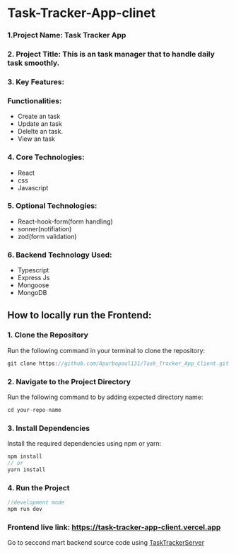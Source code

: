 # Task-Tracker-App-clinet

### 1.Project Name: Task Tracker App

### 2. Project Title: This is an task manager that to handle daily task smoothly.

### 3. Key Features:

### Functionalities:

- Create an task
- Update an task
- Delelte an task.
- View an task

### 4. Core Technologies:

- React
- css
- Javascript

### 5. Optional Technologies:

- React-hook-form(form handling)
- sonner(notifiation)
- zod(form validation)

### 6. Backend Technology Used:

- Typescript
- Express Js
- Mongoose
- MongoDB

## How to locally run the Frontend:

### 1. Clone the Repository

Run the following command in your terminal to clone the repository:

```javascript
git clone https://github.com/Apurbopaul131/Task_Tracker_App_Client.git
```

### 2. Navigate to the Project Directory

Run the following command to by adding expected directory name:

```javascript
cd your-repo-name
```

### 3. Install Dependencies

Install the required dependencies using npm or yarn:

```javascript
npm install
// or
yarn install
```

### 4. Run the Project

```javascript
//development mode
npm run dev
```

### Frontend live link: https://task-tracker-app-client.vercel.app

Go to seccond mart backend source code using [TaskTrackerServer](https://github.com/Apurbopaul131/Task_Tracker_App_Server.git)
